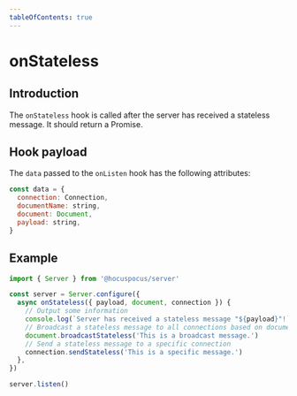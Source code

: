 ```yaml
---
tableOfContents: true
---
```


# onStateless

## Introduction

The `onStateless` hook is called after the server has received a stateless message. It should return a Promise.

## Hook payload

The `data` passed to the `onListen` hook has the following attributes:

```js
const data = {
  connection: Connection,
  documentName: string,
  document: Document,
  payload: string,
}
```

## Example

```js
import { Server } from '@hocuspocus/server'

const server = Server.configure({
  async onStateless({ payload, document, connection }) {
    // Output some information
    console.log(`Server has received a stateless message "${payload}"!`)
    // Broadcast a stateless message to all connections based on document
    document.broadcastStateless('This is a broadcast message.')
    // Send a stateless message to a specific connection
    connection.sendStateless('This is a specific message.')
  },
})

server.listen()
```
